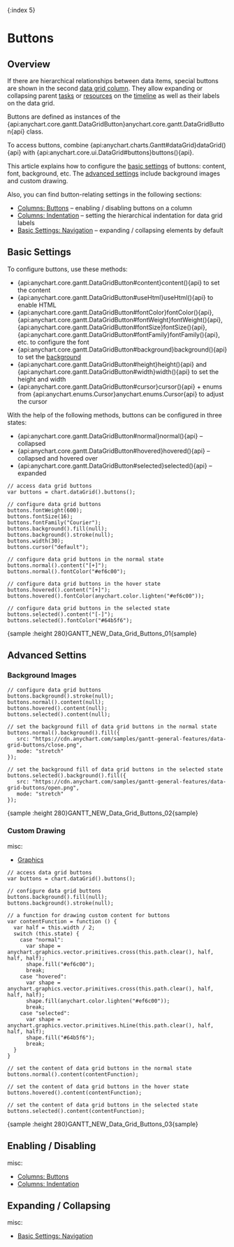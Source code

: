 {:index 5}
# Buttons

## Overview

If there are hierarchical relationships between data items, special buttons are shown in the second [data grid column](Columns). They allow expanding or collapsing parent [tasks](../Project_Chart#tasks_\(actual\)) or [resources](../Resource_Chart#periods_and_resources) on the [timeline](../Timeline) as well as their labels on the data grid.

Buttons are defined as instances of the {api:anychart.core.gantt.DataGridButton}anychart.core.gantt.DataGridButton{api} class.

To access buttons, combine {api:anychart.charts.Gantt#dataGrid}dataGrid(){api} with {api:anychart.core.ui.DataGrid#buttons}buttons(){api}.

This article explains how to configure the [basic settings](#basic_settings) of buttons: content, font, background, etc. The [advanced settings](#advanced_settings) include background images and custom drawing.

Also, you can find button-relating settings in the following sections:

* [Columns: Buttons](Columns#buttons) – enabling / disabling buttons on a column
* [Columns: Indentation](Columns#indentation) – setting the hierarchical indentation for data grid labels
* [Basic Settings: Navigation](../Basic_Settings#navigation) – expanding / collapsing elements by default

## Basic Settings

To configure buttons, use these methods:

* {api:anychart.core.gantt.DataGridButton#content}content(){api} to set the content
* {api:anychart.core.gantt.DataGridButton#useHtml}useHtml(){api} to enable HTML
* {api:anychart.core.gantt.DataGridButton#fontColor}fontColor(){api}, {api:anychart.core.gantt.DataGridButton#fontWeight}fontWeight(){api}, {api:anychart.core.gantt.DataGridButton#fontSize}fontSize(){api}, {api:anychart.core.gantt.DataGridButton#fontFamily}fontFamily(){api}, etc. to configure the font
* {api:anychart.core.gantt.DataGridButton#background}background(){api} to set the [background](../../Appearance_Settings/Background)
* {api:anychart.core.gantt.DataGridButton#height}height(){api} and {api:anychart.core.gantt.DataGridButton#width}width(){api} to set the height and width
* {api:anychart.core.gantt.DataGridButton#cursor}cursor(){api} + enums from {api:anychart.enums.Cursor}anychart.enums.Cursor{api}
 to adjust the cursor

With the help of the following methods, buttons can be configured in three states:

* {api:anychart.core.gantt.DataGridButton#normal}normal(){api} – collapsed
* {api:anychart.core.gantt.DataGridButton#hovered}hovered(){api} – collapsed and hovered over 
* {api:anychart.core.gantt.DataGridButton#selected}selected(){api} – expanded

```
// access data grid buttons
var buttons = chart.dataGrid().buttons();

// configure data grid buttons
buttons.fontWeight(600);
buttons.fontSize(16);
buttons.fontFamily("Courier");
buttons.background().fill(null);
buttons.background().stroke(null);
buttons.width(30);
buttons.cursor("default");

// configure data grid buttons in the normal state
buttons.normal().content("[+]");
buttons.normal().fontColor("#ef6c00");

// configure data grid buttons in the hover state
buttons.hovered().content("[+]");
buttons.hovered().fontColor(anychart.color.lighten("#ef6c00"));

// configure data grid buttons in the selected state
buttons.selected().content("[-]");
buttons.selected().fontColor("#64b5f6");
```

{sample :height 280}GANTT\_NEW\_Data\_Grid\_Buttons\_01{sample}

## Advanced Settins

### Background Images

```
// configure data grid buttons
buttons.background().stroke(null);
buttons.normal().content(null);
buttons.hovered().content(null);
buttons.selected().content(null);

// set the background fill of data grid buttons in the normal state
buttons.normal().background().fill({
   src: "https://cdn.anychart.com/samples/gantt-general-features/data-grid-buttons/close.png",
   mode: "stretch"
});

// set the background fill of data grid buttons in the selected state
buttons.selected().background().fill({
   src: "https://cdn.anychart.com/samples/gantt-general-features/data-grid-buttons/open.png",
   mode: "stretch"
});   
```



{sample :height 280}GANTT\_NEW\_Data\_Grid\_Buttons\_02{sample}

### Custom Drawing

misc:

* [Graphics](../../Graphics)


```
// access data grid buttons
var buttons = chart.dataGrid().buttons();

// configure data grid buttons
buttons.background().fill(null);
buttons.background().stroke(null);

// a function for drawing custom content for buttons
var contentFunction = function () {
  var half = this.width / 2;
  switch (this.state) {
    case "normal":
      var shape = anychart.graphics.vector.primitives.cross(this.path.clear(), half, half, half);
      shape.fill("#ef6c00");
      break;
    case "hovered":
      var shape = anychart.graphics.vector.primitives.cross(this.path.clear(), half, half, half);
      shape.fill(anychart.color.lighten("#ef6c00"));
      break;
    case "selected":
      var shape = anychart.graphics.vector.primitives.hLine(this.path.clear(), half, half, half);
      shape.fill("#64b5f6");
      break;
  }
}

// set the content of data grid buttons in the normal state
buttons.normal().content(contentFunction);

// set the content of data grid buttons in the hover state
buttons.hovered().content(contentFunction);

// set the content of data grid buttons in the selected state
buttons.selected().content(contentFunction);
```

{sample :height 280}GANTT\_NEW\_Data\_Grid\_Buttons\_03{sample}

## Enabling / Disabling

misc:

* [Columns: Buttons](Columns#buttons)
* [Columns: Indentation](Columns#indentation)

## Expanding / Collapsing

misc:

* [Basic Settings: Navigation](../Basic_Settings#navigation)